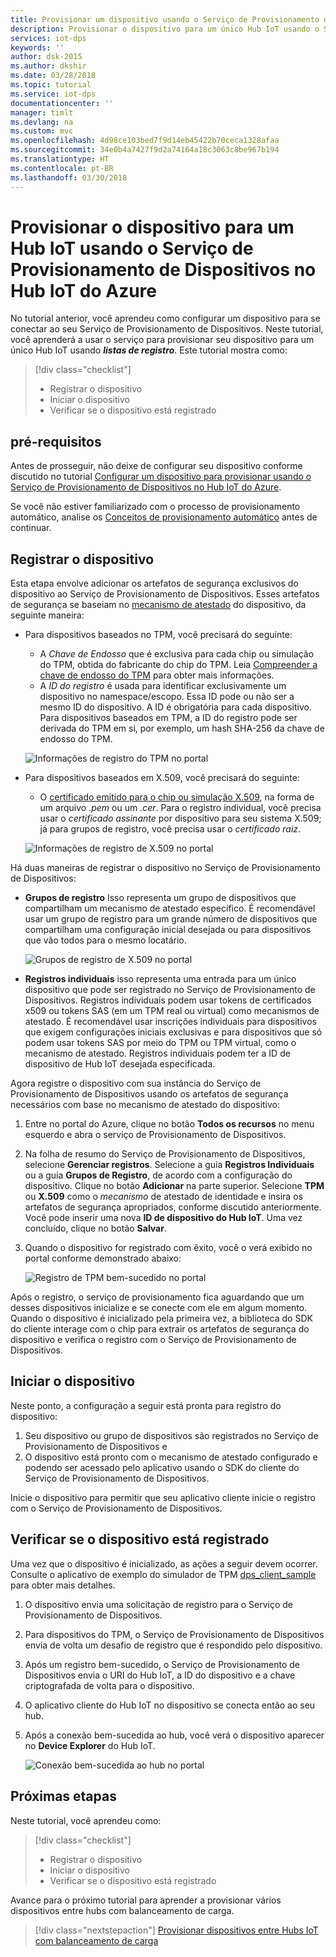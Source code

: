 ```yaml
---
title: Provisionar um dispositivo usando o Serviço de Provisionamento de Dispositivos no Hub IoT do Azure | Microsoft Docs
description: Provisionar o dispositivo para um único Hub IoT usando o Serviço de Provisionamento de Dispositivos no Hub IoT do Azure
services: iot-dps
keywords: ''
author: dsk-2015
ms.author: dkshir
ms.date: 03/28/2018
ms.topic: tutorial
ms.service: iot-dps
documentationcenter: ''
manager: timlt
ms.devlang: na
ms.custom: mvc
ms.openlocfilehash: 4d98ce103bed7f9d14eb45422b70ceca1328afaa
ms.sourcegitcommit: 34e0b4a7427f9d2a74164a18c3063c8be967b194
ms.translationtype: HT
ms.contentlocale: pt-BR
ms.lasthandoff: 03/30/2018
---
```

# <a name="provision-the-device-to-an-iot-hub-using-the-azure-iot-hub-device-provisioning-service"></a>Provisionar o dispositivo para um Hub IoT usando o Serviço de Provisionamento de Dispositivos no Hub IoT do Azure

No tutorial anterior, você aprendeu como configurar um dispositivo para se conectar ao seu Serviço de Provisionamento de Dispositivos. Neste tutorial, você aprenderá a usar o serviço para provisionar seu dispositivo para um único Hub IoT usando **_listas de registro_**. Este tutorial mostra como:

> [!div class="checklist"]
> * Registrar o dispositivo
> * Iniciar o dispositivo
> * Verificar se o dispositivo está registrado

## <a name="prerequisites"></a>pré-requisitos

Antes de prosseguir, não deixe de configurar seu dispositivo conforme discutido no tutorial [Configurar um dispositivo para provisionar usando o Serviço de Provisionamento de Dispositivos no Hub IoT do Azure](./tutorial-set-up-device.md).

Se você não estiver familiarizado com o processo de provisionamento automático, analise os [Conceitos de provisionamento automático](concepts-auto-provisioning.md) antes de continuar.

<a id="enrolldevice"></a>
## <a name="enroll-the-device"></a>Registrar o dispositivo

Esta etapa envolve adicionar os artefatos de segurança exclusivos do dispositivo ao Serviço de Provisionamento de Dispositivos. Esses artefatos de segurança se baseiam no [mecanismo de atestado](concepts-device.md#attestation-mechanism) do dispositivo, da seguinte maneira:

- Para dispositivos baseados no TPM, você precisará do seguinte:
    - A *Chave de Endosso* que é exclusiva para cada chip ou simulação do TPM, obtida do fabricante do chip do TPM.  Leia [Compreender a chave de endosso do TPM](https://technet.microsoft.com/library/cc770443.aspx) para obter mais informações.
    - A *ID do registro* é usada para identificar exclusivamente um dispositivo no namespace/escopo. Essa ID pode ou não ser a mesmo ID do dispositivo. A ID é obrigatória para cada dispositivo. Para dispositivos baseados em TPM, a ID do registro pode ser derivada do TPM em si, por exemplo, um hash SHA-256 da chave de endosso do TPM.

    ![Informações de registro do TPM no portal](./media/tutorial-provision-device-to-hub/tpm-device-enrollment.png)

- Para dispositivos baseados em X.509, você precisará do seguinte:
    - O [certificado emitido para o chip ou simulação X.509](https://msdn.microsoft.com/library/windows/desktop/bb540819.aspx), na forma de um arquivo *.pem* ou um *.cer*. Para o registro individual, você precisa usar o *certificado assinante* por dispositivo para seu sistema X.509; já para grupos de registro, você precisa usar o *certificado raiz*. 

    ![Informações de registro de X.509 no portal](./media/tutorial-provision-device-to-hub/x509-device-enrollment.png)

Há duas maneiras de registrar o dispositivo no Serviço de Provisionamento de Dispositivos:

- **Grupos de registro** Isso representa um grupo de dispositivos que compartilham um mecanismo de atestado específico. É recomendável usar um grupo de registro para um grande número de dispositivos que compartilham uma configuração inicial desejada ou para dispositivos que vão todos para o mesmo locatário.

    ![Grupos de registro de X.509 no portal](./media/tutorial-provision-device-to-hub/x509-enrollment-groups.png)

- **Registros individuais** isso representa uma entrada para um único dispositivo que pode ser registrado no Serviço de Provisionamento de Dispositivos. Registros individuais podem usar tokens de certificados x509 ou tokens SAS (em um TPM real ou virtual) como mecanismos de atestado. É recomendável usar inscrições individuais para dispositivos que exigem configurações iniciais exclusivas e para dispositivos que só podem usar tokens SAS por meio do TPM ou TPM virtual, como o mecanismo de atestado. Registros individuais podem ter a ID de dispositivo de Hub IoT desejada especificada.

Agora registre o dispositivo com sua instância do Serviço de Provisionamento de Dispositivos usando os artefatos de segurança necessários com base no mecanismo de atestado do dispositivo: 

1. Entre no portal do Azure, clique no botão **Todos os recursos** no menu esquerdo e abra o serviço de Provisionamento de Dispositivos.

2. Na folha de resumo do Serviço de Provisionamento de Dispositivos, selecione **Gerenciar registros**. Selecione a guia **Registros Individuais** ou a guia **Grupos de Registro**, de acordo com a configuração do dispositivo. Clique no botão **Adicionar** na parte superior. Selecione **TPM** ou **X.509** como o *mecanismo* de atestado de identidade e insira os artefatos de segurança apropriados, conforme discutido anteriormente. Você pode inserir uma nova **ID de dispositivo do Hub IoT**. Uma vez concluído, clique no botão **Salvar**. 

3. Quando o dispositivo for registrado com êxito, você o verá exibido no portal conforme demonstrado abaixo:

    ![Registro de TPM bem-sucedido no portal](./media/tutorial-provision-device-to-hub/tpm-enrollment-success.png)

Após o registro, o serviço de provisionamento fica aguardando que um desses dispositivos inicialize e se conecte com ele em algum momento. Quando o dispositivo é inicializado pela primeira vez, a biblioteca do SDK do cliente interage com o chip para extrair os artefatos de segurança do dispositivo e verifica o registro com o Serviço de Provisionamento de Dispositivos. 

## <a name="start-the-device"></a>Iniciar o dispositivo

Neste ponto, a configuração a seguir está pronta para registro do dispositivo:

1. Seu dispositivo ou grupo de dispositivos são registrados no Serviço de Provisionamento de Dispositivos e 
2. O dispositivo está pronto com o mecanismo de atestado configurado e podendo ser acessado pelo aplicativo usando o SDK do cliente do Serviço de Provisionamento de Dispositivos.

Inicie o dispositivo para permitir que seu aplicativo cliente inicie o registro com o Serviço de Provisionamento de Dispositivos.  

## <a name="verify-the-device-is-registered"></a>Verificar se o dispositivo está registrado

Uma vez que o dispositivo é inicializado, as ações a seguir devem ocorrer. Consulte o aplicativo de exemplo do simulador de TPM [dps_client_sample](https://github.com/Azure/azure-iot-device-auth/blob/master/dps_client/samples/dps_client_sample/dps_client_sample.c) para obter mais detalhes. 

1. O dispositivo envia uma solicitação de registro para o Serviço de Provisionamento de Dispositivos.
2. Para dispositivos do TPM, o Serviço de Provisionamento de Dispositivos envia de volta um desafio de registro que é respondido pelo dispositivo. 
3. Após um registro bem-sucedido, o Serviço de Provisionamento de Dispositivos envia o URI do Hub IoT, a ID do dispositivo e a chave criptografada de volta para o dispositivo. 
4. O aplicativo cliente do Hub IoT no dispositivo se conecta então ao seu hub. 
5. Após a conexão bem-sucedida ao hub, você verá o dispositivo aparecer no **Device Explorer** do Hub IoT. 

    ![Conexão bem-sucedida ao hub no portal](./media/tutorial-provision-device-to-hub/hub-connect-success.png)

## <a name="next-steps"></a>Próximas etapas
Neste tutorial, você aprendeu como:

> [!div class="checklist"]
> * Registrar o dispositivo
> * Iniciar o dispositivo
> * Verificar se o dispositivo está registrado

Avance para o próximo tutorial para aprender a provisionar vários dispositivos entre hubs com balanceamento de carga. 

> [!div class="nextstepaction"]
> [Provisionar dispositivos entre Hubs IoT com balanceamento de carga](./tutorial-provision-multiple-hubs.md)
